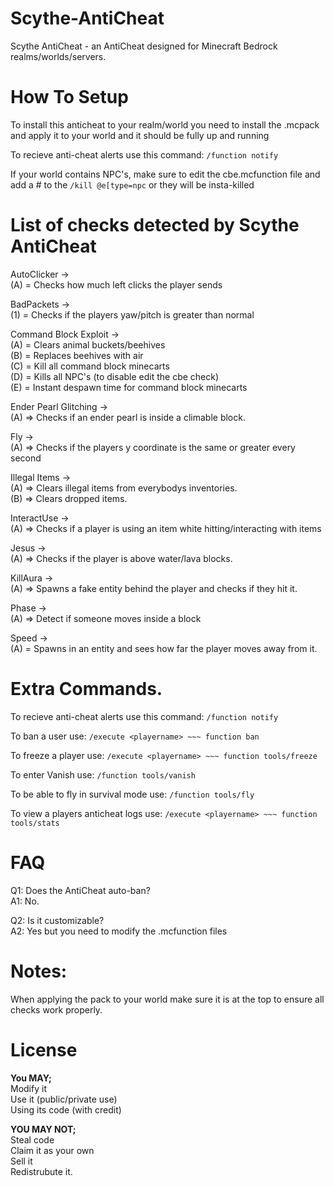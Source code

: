 # Scythe-AntiCheat
Scythe AntiCheat - an AntiCheat designed for Minecraft Bedrock realms/worlds/servers.


# How To Setup
To install this anticheat to your realm/world you need to install the .mcpack and apply it to your world and it should be fully up and running

To recieve anti-cheat alerts use this command: ```/function notify```

If your world contains NPC's, make sure to edit the cbe.mcfunction file and add a # to the ```/kill @e[type=npc``` or they will be insta-killed

# List of checks detected by Scythe AntiCheat

   AutoClicker -><br />
      (A) = Checks how much left clicks the player sends
      
   BadPackets -><br />
      (1) = Checks if the players yaw/pitch is greater than normal
   
   
   Command Block Exploit -><br />
      (A) = Clears animal buckets/beehives<br />
      (B) = Replaces beehives with air<br />
      (C) = Kill all command block minecarts<br />
      (D) = Kills all NPC's (to disable edit the cbe check)<br />
      (E) = Instant despawn time for command block minecarts<br />
 
  Ender Pearl Glitching -><br />
      (A) => Checks if an ender pearl is inside a climable block.
   
  Fly -><br />
      (A) => Checks if the players y coordinate is the same or greater every second
   
  Illegal Items -><br />
      (A) => Clears illegal items from everybodys inventories.<br />
      (B) => Clears dropped items.
      
  InteractUse -><br />
      (A) => Checks if a player is using an item white hitting/interacting with items
 
  Jesus -><br />
      (A) => Checks if the player is above water/lava blocks.
 
  KillAura -><br />
      (A) => Spawns a fake entity behind the player and checks if they hit it.
 
  Phase -><br />
      (A) => Detect if someone moves inside a block
 
  Speed -><br />
      (A) = Spawns in an entity and sees how far the player moves away from it.

# Extra Commands.

To recieve anti-cheat alerts use this command: ```/function notify```

To ban a user use: ```/execute <playername> ~~~ function ban```

To freeze a player use: ```/execute <playername> ~~~ function tools/freeze```


To enter Vanish use: ```/function tools/vanish```

To be able to fly in survival mode use: ```/function tools/fly```

To view a players anticheat logs use: ```/execute <playername> ~~~ function tools/stats```

# FAQ

Q1: Does the AntiCheat auto-ban?<br />
A1: No.

Q2: Is it customizable?<br />
A2: Yes but you need to modify the .mcfunction files

# Notes:

When applying the pack to your world make sure it is at the top to ensure all checks work properly.

# License
**You MAY;**<br />
Modify it<br />
Use it (public/private use)<br />
Using its code (with credit)<br />

**YOU MAY NOT;**<br />
Steal code<br />
Claim it as your own<br />
Sell it<br />
Redistrubute it.<br />
